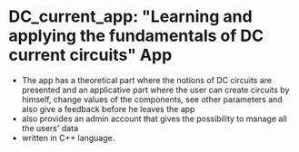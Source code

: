 # DC_current_app: "Learning and applying the fundamentals of DC current circuits" App
- The app has a theoretical part where the notions of DC circuits are presented and an applicative part where the user can create circuits by himself, change values of the components, see other parameters and also give a feedback before he leaves the app
- also provides an admin account that gives the possibility to manage all the users' data
- written in C++ language.
